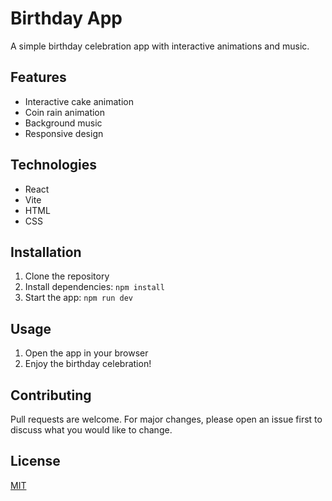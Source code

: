 # Birthday App

A simple birthday celebration app with interactive animations and music.

## Features

- Interactive cake animation
- Coin rain animation
- Background music
- Responsive design

## Technologies

- React
- Vite
- HTML
- CSS

## Installation

1. Clone the repository
2. Install dependencies: `npm install`
3. Start the app: `npm run dev`

## Usage

1. Open the app in your browser
2. Enjoy the birthday celebration!

## Contributing

Pull requests are welcome. For major changes, please open an issue first to discuss what you would like to change.

## License

[MIT](https://choosealicense.com/licenses/micense)
